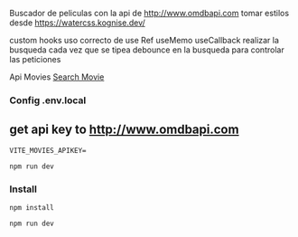 Buscador de peliculas con la api de http://www.omdbapi.com
tomar estilos desde https://watercss.kognise.dev/

custom hooks
uso correcto de use Ref
useMemo
useCallback
realizar la busqueda cada vez que se tipea
debounce en la busqueda para controlar las peticiones


Api Movies [Search Movie](http://www.omdbapi.com)

 

### Config .env.local

## get api key to  http://www.omdbapi.com
```shell
VITE_MOVIES_APIKEY=
```
```shell
npm run dev
```

### Install
```shell
npm install
```
```shell
npm run dev
```
